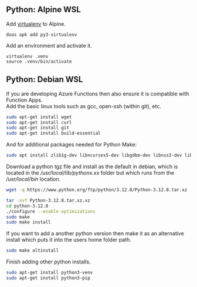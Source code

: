 ## Python: Alpine WSL
Add [virtualenv](https://virtualenv.pypa.io/en/latest/user_guide.html) to Alpine. 
```
doas apk add py3-virtualenv
```
Add an environment and activate it.  
```
virtualenv .venv
source .venv/bin/activate
```

## Python: Debian WSL
If you are developing Azure Functions then also ensure it is compatible with Function Apps.  
Add the basic linux tools such as gcc, open-ssh (within git), etc.  
```bash
sudo apt-get install wget
sudo apt-get install curl
sudo apt-get install git
sudo apt-get install build-essential
```

And for additional packages needed for Python Make:
```bash
sudo apt install zlib1g-dev libncurses5-dev libgdbm-dev libnss3-dev libssl-dev libsqlite3-dev libreadline-dev libffi-dev libbz2-dev
```

Download a python tgz file and install as the default in debian, which is located in the */usr/local/lib/pythonx.xx* folder but which runs from the */usr/local/bin* location.    
```bash
wget -q https://www.python.org/ftp/python/3.12.8/Python-3.12.8.tar.xz

tar -xvf Python-3.12.8.tar.xz.xz
cd python-3.12.8
./configure --enable-optimizations
sudo make
sudo make install
```
If you want to add a another python version then make it as an alternative install which puts it into the users home folder path.  
```bash
sudo make altinstall
```

Finish adding other python installs.  
```bash
sudo apt-get install python3-venv
sudo apt-get install python3-pip
```
